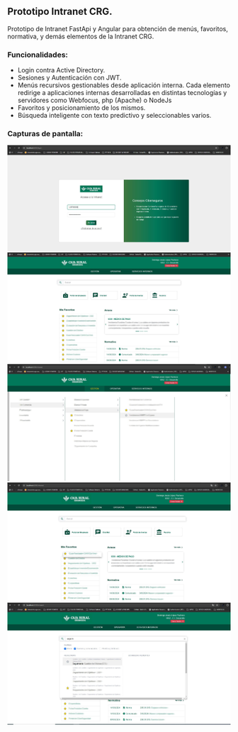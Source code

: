 ## Prototipo Intranet CRG. 

Prototipo de Intranet FastApi y Angular para obtención de menús, favoritos, normativa, y demás elementos de la Intranet CRG.

### Funcionalidades:
- Login contra Active Directory.
- Sesiones y Autenticación con JWT.
- Menús recursivos gestionables desde aplicación interna. Cada elemento redirige a aplicaciones internas desarrolladas en distintas tecnologías y servidores como Webfocus, php (Apache) o NodeJs
- Favoritos y posicionamiento de los mismos.
- Búsqueda inteligente con texto predictivo y seleccionables varios.  
 

### Capturas de pantalla:   

![login](doc/1.JPG)
![login](doc/2.JPG)
![login](doc/3.JPG)
![login](doc/4.JPG)
![login](doc/5.JPG)